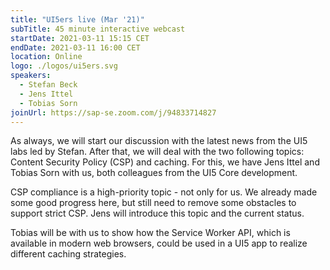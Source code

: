 ```yaml
---
title: "UI5ers live (Mar '21)"
subTitle: 45 minute interactive webcast
startDate: 2021-03-11 15:15 CET
endDate: 2021-03-11 16:00 CET
location: Online
logo: ./logos/ui5ers.svg
speakers:
  - Stefan Beck
  - Jens Ittel
  - Tobias Sorn
joinUrl: https://sap-se.zoom.com/j/94833714827
---
```


As always, we will start our discussion with the latest news from the UI5 labs led by Stefan. After that, we will deal with the two following topics: Content Security Policy (CSP) and caching. For this, we have Jens Ittel and Tobias Sorn with us, both colleagues from the UI5 Core development.

CSP compliance is a high-priority topic - not only for us. We already made some good progress here, but still need to remove some obstacles to support strict CSP. Jens will introduce this topic and the current status.

Tobias will be with us to show how the Service Worker API, which is available in modern web browsers, could be used in a UI5 app to realize different caching strategies.
